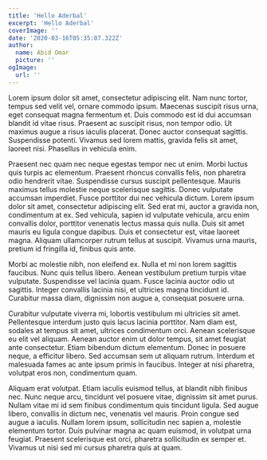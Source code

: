 ```yaml
---
title: 'Hello Aderbal'
excerpt: 'Hello Aderbal'
coverImage: ''
date: '2020-03-16T05:35:07.322Z'
author:
  name: Abid Omar
  picture: ''
ogImage:
  url: ''
---
```


Lorem ipsum dolor sit amet, consectetur adipiscing elit. Nam nunc tortor, tempus sed velit vel, ornare commodo ipsum. Maecenas suscipit risus urna, eget consequat magna fermentum et. Duis commodo est id dui accumsan blandit id vitae risus. Praesent ac suscipit risus, non tempor odio. Ut maximus augue a risus iaculis placerat. Donec auctor consequat sagittis. Suspendisse potenti. Vivamus sed lorem mattis, gravida felis sit amet, laoreet nisi. Phasellus in vehicula enim.

Praesent nec quam nec neque egestas tempor nec ut enim. Morbi luctus quis turpis ac elementum. Praesent rhoncus convallis felis, non pharetra odio hendrerit vitae. Suspendisse cursus suscipit pellentesque. Mauris maximus tellus molestie neque scelerisque sagittis. Donec vulputate accumsan imperdiet. Fusce porttitor dui nec vehicula dictum. Lorem ipsum dolor sit amet, consectetur adipiscing elit. Sed erat mi, auctor a gravida non, condimentum at ex. Sed vehicula, sapien id vulputate vehicula, arcu enim convallis dolor, porttitor venenatis lectus massa quis nulla. Duis sit amet mauris eu ligula congue dapibus. Duis et consectetur est, vitae laoreet magna. Aliquam ullamcorper rutrum tellus at suscipit. Vivamus urna mauris, pretium id fringilla id, finibus quis ante.

Morbi ac molestie nibh, non eleifend ex. Nulla et mi non lorem sagittis faucibus. Nunc quis tellus libero. Aenean vestibulum pretium turpis vitae vulputate. Suspendisse vel lacinia quam. Fusce lacinia auctor odio ut sagittis. Integer convallis lacinia nisi, et ultricies magna tincidunt id. Curabitur massa diam, dignissim non augue a, consequat posuere urna.

Curabitur vulputate viverra mi, lobortis vestibulum mi ultricies sit amet. Pellentesque interdum justo quis lacus lacinia porttitor. Nam diam est, sodales at tempus sit amet, ultrices condimentum orci. Aenean scelerisque eu elit vel aliquam. Aenean auctor enim ut dolor tempus, sit amet feugiat ante consectetur. Etiam bibendum dictum elementum. Donec in posuere neque, a efficitur libero. Sed accumsan sem ut aliquam rutrum. Interdum et malesuada fames ac ante ipsum primis in faucibus. Integer at nisi pharetra, volutpat eros non, condimentum quam.

Aliquam erat volutpat. Etiam iaculis euismod tellus, at blandit nibh finibus nec. Nunc neque arcu, tincidunt vel posuere vitae, dignissim sit amet purus. Nullam vitae mi id sem finibus condimentum quis tincidunt ligula. Sed augue libero, convallis in dictum nec, venenatis vel mauris. Proin congue sed augue a iaculis. Nullam lorem ipsum, sollicitudin nec sapien a, molestie elementum tortor. Duis pulvinar magna ac quam euismod, in volutpat urna feugiat. Praesent scelerisque est orci, pharetra sollicitudin ex semper et. Vivamus ut nisi sed mi cursus pharetra quis at quam. 
